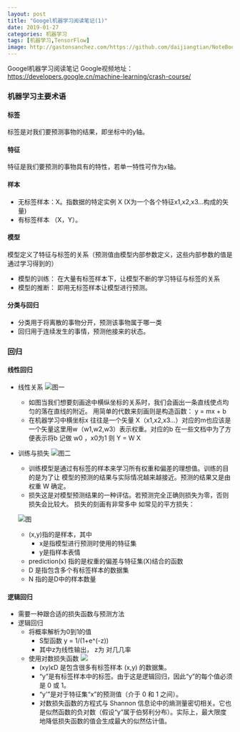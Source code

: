 ```yaml
---
layout: post
title: "Googel机器学习阅读笔记(1)"
date: 2019-01-27
categories: 机器学习
tags: [机器学习,TensorFlow]
image: http://gastonsanchez.com/https://github.com/daijiangtian/NoteBook/blob/master/机器学习/时间序列/https://github.com/daijiangtian/NoteBook/blob/master/机器学习/时间序列/https://github.com/daijiangtian/NoteBook/blob/master/机器学习/时间序列/https://github.com/daijiangtian/NoteBook/blob/master/机器学习/GOOGLE机器学习/images/blog/mathjax_logo.png?raw=true?raw=true?raw=true?raw=true
---
```


Googel机器学习阅读笔记
Google视频地址：https://developers.google.cn/machine-learning/crash-course/

<!-- more -->

### 机器学习主要术语

#### 标签 
标签是对我们要预测事物的结果，即坐标中的y轴。

#### 特征 
特征是我们要预测的事物具有的特性，若单一特性可作为x轴。
    
#### 样本
* 无标签样本：X。指数据的特定实例 X (X为一个各个特征x1,x2,x3...构成的矢量)
* 有标签样本 （X，Y）。
    
#### 模型 
模型定义了特征与标签的关系（预测值由模型内部参数定义，这些内部参数的值是通过学习得到的） 
* 模型的训练： 在大量有标签样本下，让模型不断的学习特征与标签的关系
* 模型的推断： 即用无标签样本让模型进行预测。

#### 分类与回归
* 分类用于将离散的事物分开，预测该事物属于哪一类
* 回归用于连续发生的事情，预测他接来的状态。

### 回归

####  线性回归
* 线性关系
![图一](https://github.com/daijiangtian/NoteBook/blob/master/机器学习/GOOGLE机器学习/images/回归图.png?raw=true)
    * 如图当我们想要刻画途中横纵坐标的关系时，我们会画出一条直线使点均匀的落在直线的附近。
    用简单的代数来刻画则是构造函数： y = mx + b   
    * 在机器学习中横坐标x 往往是一个矢量 X（x1,x2,x3...）对应的m也应该是一个矢量这里用w（w1,w2,w3）表示权重。对应的b 
    在一些文档中为了方便表示将b 记做 w0 ，x0为1 则 Y = W X 
* 训练与损失
![图二](https://github.com/daijiangtian/NoteBook/blob/master/机器学习/GOOGLE机器学习/images/训练与损失图.png?raw=true)
    * 训练模型是通过有标签的样本来学习所有权重和偏差的理想值。训练的目的是为了让
    模型的预测的结果与实际情况越来越接近。预测的结果又是由权重 W 确定。
    * 损失这是对模型预测结果的一种评估。若预测完全正确则损失为零，否则损失会比较大。
    损失的刻画有非常多中 如常见的平方损失：
    
    ![图](https://github.com/daijiangtian/NoteBook/blob/master/机器学习/GOOGLE机器学习/images/平方d损失.png?raw=true)
  
    * (x,y)指的是样本，其中
        * x是指模型进行预测时使用的特征集
        * y是指样本表情
    * prediction(x) 指的是权重的偏差与特征集(X)结合的函数
    * D 是指包含多个有标签样本的数据集
    * N 指的是D中的样本数量

#### 逻辑回归
* 需要一种跟合适的损失函数与预测方法 
* 逻辑回归
    * 将概率解析为0到1的值 
        * S型函数  y = 1/(1+e^(-z))  
        * 其中z为线性输出， z为 对几几率 
    * 使用对数损失函数
        ![](./https://github.com/daijiangtian/NoteBook/blob/master/机器学习/GOOGLE机器学习/images/对数损失函数.png?raw=true)
        * (xy)ϵD 是包含很多有标签样本 (x,y) 的数据集。
        * “y”是有标签样本中的标签。由于这是逻辑回归，因此“y”的每个值必须是 0 或 1。
        * “y'”是对于特征集“x”的预测值（介于 0 和 1 之间）。
        * 对数损失函数的方程式与 Shannon 信息论中的熵测量密切相关。它也是似然函数的负对数（假设“y”属于伯努利分布）。实际上，最大限度地降低损失函数的值会生成最大的似然估计值。
        
    
            
